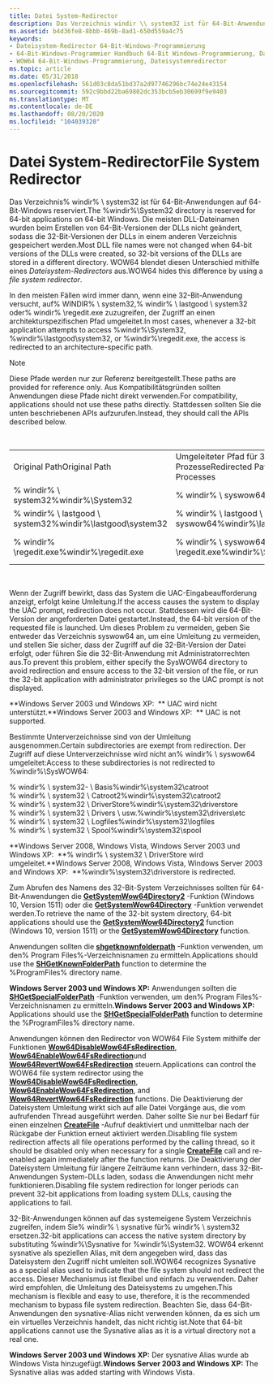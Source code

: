 ```yaml
---
title: Datei System-Redirector
description: Das Verzeichnis windir \\ system32 ist für 64-Bit-Anwendungen auf 64-Bit-Windows reserviert.
ms.assetid: b4d36fe8-8bbb-469b-8ad1-650d559a4c75
keywords:
- Dateisystem-Redirector 64-Bit-Windows-Programmierung
- 64-Bit-Windows-Programmier Handbuch 64-Bit Windows-Programmierung, Dateisystemredirector
- WOW64 64-Bit-Windows-Programmierung, Dateisystemredirector
ms.topic: article
ms.date: 05/31/2018
ms.openlocfilehash: 561d03c8da51bd37a2d97746296bc74e24e43154
ms.sourcegitcommit: 592c9bbd22ba69802dc353bcb5eb30699f9e9403
ms.translationtype: MT
ms.contentlocale: de-DE
ms.lasthandoff: 08/20/2020
ms.locfileid: "104039320"
---
```

# <a name="file-system-redirector"></a><span data-ttu-id="09b2d-106">Datei System-Redirector</span><span class="sxs-lookup"><span data-stu-id="09b2d-106">File System Redirector</span></span>

<span data-ttu-id="09b2d-107">Das Verzeichnis% windir% \\ system32 ist für 64-Bit-Anwendungen auf 64-Bit-Windows reserviert.</span><span class="sxs-lookup"><span data-stu-id="09b2d-107">The %windir%\\System32 directory is reserved for 64-bit applications on 64-bit Windows.</span></span> <span data-ttu-id="09b2d-108">Die meisten DLL-Dateinamen wurden beim Erstellen von 64-Bit-Versionen der DLLs nicht geändert, sodass die 32-Bit-Versionen der DLLs in einem anderen Verzeichnis gespeichert werden.</span><span class="sxs-lookup"><span data-stu-id="09b2d-108">Most DLL file names were not changed when 64-bit versions of the DLLs were created, so 32-bit versions of the DLLs are stored in a different directory.</span></span> <span data-ttu-id="09b2d-109">WOW64 blendet diesen Unterschied mithilfe eines *Dateisystem-Redirectors* aus.</span><span class="sxs-lookup"><span data-stu-id="09b2d-109">WOW64 hides this difference by using a *file system redirector*.</span></span>

<span data-ttu-id="09b2d-110">In den meisten Fällen wird immer dann, wenn eine 32-Bit-Anwendung versucht, auf% WINDIR% \\ system32,% windir% \\ lastgood \\ system32 oder% windir% \\regedit.exe zuzugreifen, der Zugriff an einen architekturspezifischen Pfad umgeleitet.</span><span class="sxs-lookup"><span data-stu-id="09b2d-110">In most cases, whenever a 32-bit application attempts to access %windir%\\System32, %windir%\\lastgood\\system32, or %windir%\\regedit.exe, the access is redirected to an architecture-specific path.</span></span>

> [!Note]  
> <span data-ttu-id="09b2d-111">Diese Pfade werden nur zur Referenz bereitgestellt.</span><span class="sxs-lookup"><span data-stu-id="09b2d-111">These paths are provided for reference only.</span></span> <span data-ttu-id="09b2d-112">Aus Kompatibilitätsgründen sollten Anwendungen diese Pfade nicht direkt verwenden.</span><span class="sxs-lookup"><span data-stu-id="09b2d-112">For compatibility, applications should not use these paths directly.</span></span> <span data-ttu-id="09b2d-113">Stattdessen sollten Sie die unten beschriebenen APIs aufzurufen.</span><span class="sxs-lookup"><span data-stu-id="09b2d-113">Instead, they should call the APIs described below.</span></span>

 



|                              |                                          |                                          |
|------------------------------|------------------------------------------|------------------------------------------|
| <span data-ttu-id="09b2d-114">Original Path</span><span class="sxs-lookup"><span data-stu-id="09b2d-114">Original Path</span></span>                | <span data-ttu-id="09b2d-115">Umgeleiteter Pfad für 32-Bit-x86-Prozesse</span><span class="sxs-lookup"><span data-stu-id="09b2d-115">Redirected Path for 32-bit x86 Processes</span></span> | <span data-ttu-id="09b2d-116">Umgeleiteter Pfad für 32-Bit-ARM-Prozesse</span><span class="sxs-lookup"><span data-stu-id="09b2d-116">Redirected Path for 32-bit ARM Processes</span></span> |
| <span data-ttu-id="09b2d-117">% windir% \\ system32</span><span class="sxs-lookup"><span data-stu-id="09b2d-117">%windir%\\System32</span></span>           | <span data-ttu-id="09b2d-118">% windir% \\ syswow64</span><span class="sxs-lookup"><span data-stu-id="09b2d-118">%windir%\\SysWOW64</span></span>                       | <span data-ttu-id="09b2d-119">% windir% \\ SysArm32</span><span class="sxs-lookup"><span data-stu-id="09b2d-119">%windir%\\SysArm32</span></span>                       |
| <span data-ttu-id="09b2d-120">% windir% \\ lastgood \\ system32</span><span class="sxs-lookup"><span data-stu-id="09b2d-120">%windir%\\lastgood\\system32</span></span> | <span data-ttu-id="09b2d-121">% windir% \\ lastgood \\ syswow64</span><span class="sxs-lookup"><span data-stu-id="09b2d-121">%windir%\\lastgood\\SysWOW64</span></span>             | <span data-ttu-id="09b2d-122">% windir% \\ lastgood \\ SysArm32</span><span class="sxs-lookup"><span data-stu-id="09b2d-122">%windir%\\lastgood\\SysArm32</span></span>             |
| <span data-ttu-id="09b2d-123">% windir% \\regedit.exe</span><span class="sxs-lookup"><span data-stu-id="09b2d-123">%windir%\\regedit.exe</span></span>        | <span data-ttu-id="09b2d-124">% windir% \\ syswow64 \\regedit.exe</span><span class="sxs-lookup"><span data-stu-id="09b2d-124">%windir%\\SysWOW64\\regedit.exe</span></span>          | <span data-ttu-id="09b2d-125">% windir% \\ SysArm32 \\regedit.exe</span><span class="sxs-lookup"><span data-stu-id="09b2d-125">%windir%\\ SysArm32\\regedit.exe</span></span>         |



 

<span data-ttu-id="09b2d-126">Wenn der Zugriff bewirkt, dass das System die UAC-Eingabeaufforderung anzeigt, erfolgt keine Umleitung.</span><span class="sxs-lookup"><span data-stu-id="09b2d-126">If the access causes the system to display the UAC prompt, redirection does not occur.</span></span> <span data-ttu-id="09b2d-127">Stattdessen wird die 64-Bit-Version der angeforderten Datei gestartet.</span><span class="sxs-lookup"><span data-stu-id="09b2d-127">Instead, the 64-bit version of the requested file is launched.</span></span> <span data-ttu-id="09b2d-128">Um dieses Problem zu vermeiden, geben Sie entweder das Verzeichnis syswow64 an, um eine Umleitung zu vermeiden, und stellen Sie sicher, dass der Zugriff auf die 32-Bit-Version der Datei erfolgt, oder führen Sie die 32-Bit-Anwendung mit Administratorrechten aus.</span><span class="sxs-lookup"><span data-stu-id="09b2d-128">To prevent this problem, either specify the SysWOW64 directory to avoid redirection and ensure access to the 32-bit version of the file, or run the 32-bit application with administrator privileges so the UAC prompt is not displayed.</span></span>

<span data-ttu-id="09b2d-129">**Windows Server 2003 und Windows XP:  ** UAC wird nicht unterstützt.</span><span class="sxs-lookup"><span data-stu-id="09b2d-129">**Windows Server 2003 and Windows XP:  ** UAC is not supported.</span></span>

<span data-ttu-id="09b2d-130">Bestimmte Unterverzeichnisse sind von der Umleitung ausgenommen.</span><span class="sxs-lookup"><span data-stu-id="09b2d-130">Certain subdirectories are exempt from redirection.</span></span> <span data-ttu-id="09b2d-131">Der Zugriff auf diese Unterverzeichnisse wird nicht an% windir% \\ syswow64 umgeleitet:</span><span class="sxs-lookup"><span data-stu-id="09b2d-131">Access to these subdirectories is not redirected to %windir%\\SysWOW64:</span></span> <dl> <span data-ttu-id="09b2d-132">% windir% \\ system32- \\ Basis</span><span class="sxs-lookup"><span data-stu-id="09b2d-132">%windir%\\system32\\catroot</span></span>  
<span data-ttu-id="09b2d-133">% windir% \\ system32 \\ Catroot2</span><span class="sxs-lookup"><span data-stu-id="09b2d-133">%windir%\\system32\\catroot2</span></span>  
<span data-ttu-id="09b2d-134">% windir% \\ system32 \\ DriverStore</span><span class="sxs-lookup"><span data-stu-id="09b2d-134">%windir%\\system32\\driverstore</span></span>  
<span data-ttu-id="09b2d-135">% windir% \\ system32 \\ Drivers \\ usw.</span><span class="sxs-lookup"><span data-stu-id="09b2d-135">%windir%\\system32\\drivers\\etc</span></span>  
<span data-ttu-id="09b2d-136">% windir% \\ system32 \\ Logfiles</span><span class="sxs-lookup"><span data-stu-id="09b2d-136">%windir%\\system32\\logfiles</span></span>  
<span data-ttu-id="09b2d-137">% windir% \\ system32 \\ Spool</span><span class="sxs-lookup"><span data-stu-id="09b2d-137">%windir%\\system32\\spool</span></span>  
</dl>

<span data-ttu-id="09b2d-138">**Windows Server 2008, Windows Vista, Windows Server 2003 und Windows XP:  **% windir% \\ system32 \\ DriverStore wird umgeleitet.</span><span class="sxs-lookup"><span data-stu-id="09b2d-138">**Windows Server 2008, Windows Vista, Windows Server 2003 and Windows XP:  **%windir%\\system32\\driverstore is redirected.</span></span>

<span data-ttu-id="09b2d-139">Zum Abrufen des Namens des 32-Bit-System Verzeichnisses sollten für 64-Bit-Anwendungen die [**GetSystemWow64Directory2**](/windows/desktop/api/wow64apiset/nf-wow64apiset-getsystemwow64directory2a) -Funktion (Windows 10, Version 1511) oder die [**GetSystemWow64Directory**](/windows/desktop/api/shlobj_core/nf-shlobj_core-shgetknownfolderpath) -Funktion verwendet werden.</span><span class="sxs-lookup"><span data-stu-id="09b2d-139">To retrieve the name of the 32-bit system directory, 64-bit applications should use the [**GetSystemWow64Directory2**](/windows/desktop/api/wow64apiset/nf-wow64apiset-getsystemwow64directory2a) function (Windows 10, version 1511) or the [**GetSystemWow64Directory**](/windows/desktop/api/shlobj_core/nf-shlobj_core-shgetknownfolderpath) function.</span></span>

<span data-ttu-id="09b2d-140">Anwendungen sollten die [**shgetknownfolderpath**](https://www.bing.com/search?q=**SHGetKnownFolderPath**) -Funktion verwenden, um den% Program Files%-Verzeichnisnamen zu ermitteln.</span><span class="sxs-lookup"><span data-stu-id="09b2d-140">Applications should use the [**SHGetKnownFolderPath**](https://www.bing.com/search?q=**SHGetKnownFolderPath**) function to determine the %ProgramFiles% directory name.</span></span>

<span data-ttu-id="09b2d-141">**Windows Server 2003 und Windows XP:** Anwendungen sollten die [**SHGetSpecialFolderPath**](/windows/win32/api/shlobj_core/nf-shlobj_core-shgetspecialfolderpatha) -Funktion verwenden, um den% Program Files%-Verzeichnisnamen zu ermitteln.</span><span class="sxs-lookup"><span data-stu-id="09b2d-141">**Windows Server 2003 and Windows XP:** Applications should use the [**SHGetSpecialFolderPath**](/windows/win32/api/shlobj_core/nf-shlobj_core-shgetspecialfolderpatha) function to determine the %ProgramFiles% directory name.</span></span>

<span data-ttu-id="09b2d-142">Anwendungen können den Redirector von WOW64 File System mithilfe der Funktionen [**Wow64DisableWow64FsRedirection**](/windows/desktop/api/wow64apiset/nf-wow64apiset-wow64disablewow64fsredirection), [**Wow64EnableWow64FsRedirection**](/windows/desktop/api/winbase/nf-winbase-wow64enablewow64fsredirection)und [**Wow64RevertWow64FsRedirection**](/windows/desktop/api/wow64apiset/nf-wow64apiset-wow64revertwow64fsredirection) steuern.</span><span class="sxs-lookup"><span data-stu-id="09b2d-142">Applications can control the WOW64 file system redirector using the [**Wow64DisableWow64FsRedirection**](/windows/desktop/api/wow64apiset/nf-wow64apiset-wow64disablewow64fsredirection), [**Wow64EnableWow64FsRedirection**](/windows/desktop/api/winbase/nf-winbase-wow64enablewow64fsredirection), and [**Wow64RevertWow64FsRedirection**](/windows/desktop/api/wow64apiset/nf-wow64apiset-wow64revertwow64fsredirection) functions.</span></span> <span data-ttu-id="09b2d-143">Die Deaktivierung der Dateisystem Umleitung wirkt sich auf alle Datei Vorgänge aus, die vom aufrufenden Thread ausgeführt werden. Daher sollte Sie nur bei Bedarf für einen einzelnen [**CreateFile**](/windows/desktop/api/fileapi/nf-fileapi-createfilea) -Aufruf deaktiviert und unmittelbar nach der Rückgabe der Funktion erneut aktiviert werden.</span><span class="sxs-lookup"><span data-stu-id="09b2d-143">Disabling file system redirection affects all file operations performed by the calling thread, so it should be disabled only when necessary for a single [**CreateFile**](/windows/desktop/api/fileapi/nf-fileapi-createfilea) call and re-enabled again immediately after the function returns.</span></span> <span data-ttu-id="09b2d-144">Die Deaktivierung der Dateisystem Umleitung für längere Zeiträume kann verhindern, dass 32-Bit-Anwendungen System-DLLs laden, sodass die Anwendungen nicht mehr funktionieren.</span><span class="sxs-lookup"><span data-stu-id="09b2d-144">Disabling file system redirection for longer periods can prevent 32-bit applications from loading system DLLs, causing the applications to fail.</span></span>

<span data-ttu-id="09b2d-145">32-Bit-Anwendungen können auf das systemeigene System Verzeichnis zugreifen, indem Sie% windir% \\ sysnative für% windir% \\ system32 ersetzen.</span><span class="sxs-lookup"><span data-stu-id="09b2d-145">32-bit applications can access the native system directory by substituting %windir%\\Sysnative for %windir%\\System32.</span></span> <span data-ttu-id="09b2d-146">WOW64 erkennt sysnative als speziellen Alias, mit dem angegeben wird, dass das Dateisystem den Zugriff nicht umleiten soll.</span><span class="sxs-lookup"><span data-stu-id="09b2d-146">WOW64 recognizes Sysnative as a special alias used to indicate that the file system should not redirect the access.</span></span> <span data-ttu-id="09b2d-147">Dieser Mechanismus ist flexibel und einfach zu verwenden. Daher wird empfohlen, die Umleitung des Dateisystems zu umgehen.</span><span class="sxs-lookup"><span data-stu-id="09b2d-147">This mechanism is flexible and easy to use, therefore, it is the recommended mechanism to bypass file system redirection.</span></span> <span data-ttu-id="09b2d-148">Beachten Sie, dass 64-Bit-Anwendungen den sysnative-Alias nicht verwenden können, da es sich um ein virtuelles Verzeichnis handelt, das nicht richtig ist.</span><span class="sxs-lookup"><span data-stu-id="09b2d-148">Note that 64-bit applications cannot use the Sysnative alias as it is a virtual directory not a real one.</span></span>

<span data-ttu-id="09b2d-149">**Windows Server 2003 und Windows XP:** Der sysnative Alias wurde ab Windows Vista hinzugefügt.</span><span class="sxs-lookup"><span data-stu-id="09b2d-149">**Windows Server 2003 and Windows XP:** The Sysnative alias was added starting with Windows Vista.</span></span>

 

 